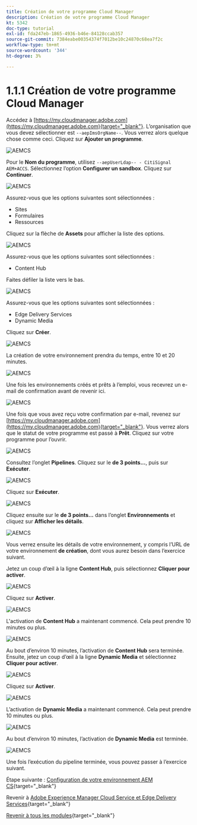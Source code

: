 ```yaml
---
title: Création de votre programme Cloud Manager
description: Création de votre programme Cloud Manager
kt: 5342
doc-type: tutorial
exl-id: fda247eb-1865-4936-b46e-84128ccab357
source-git-commit: 7384eabe00354374f7012be10c24870c68ea7f2c
workflow-type: tm+mt
source-wordcount: '344'
ht-degree: 3%

---
```


# 1.1.1 Création de votre programme Cloud Manager

Accédez à [https://my.cloudmanager.adobe.com](https://my.cloudmanager.adobe.com){target="_blank"}. L’organisation que vous devez sélectionner est `--aepImsOrgName--`. Vous verrez alors quelque chose comme ceci. Cliquez sur **Ajouter un programme**.

![ AEMCS ](./images/aemcs1.png)

Pour le **Nom du programme**, utilisez `--aepUserLdap-- - CitiSignal AEM+ACCS`. Sélectionnez l’option **Configurer un sandbox**. Cliquez sur **Continuer**.

![ AEMCS ](./images/aemcs2.png)

Assurez-vous que les options suivantes sont sélectionnées :

- Sites
- Formulaires
- Ressources

Cliquez sur la flèche de **Assets** pour afficher la liste des options.

![ AEMCS ](./images/aemcs3.png)

Assurez-vous que les options suivantes sont sélectionnées :

- Content Hub

Faites défiler la liste vers le bas.

![ AEMCS ](./images/aemcs3a.png)

Assurez-vous que les options suivantes sont sélectionnées :

- Edge Delivery Services
- Dynamic Media

Cliquez sur **Créer**.

![ AEMCS ](./images/aemcs3b.png)

La création de votre environnement prendra du temps, entre 10 et 20 minutes.

![ AEMCS ](./images/aemcs4.png)

Une fois les environnements créés et prêts à l’emploi, vous recevrez un e-mail de confirmation avant de revenir ici.

![ AEMCS ](./images/aemcs5.png)

Une fois que vous avez reçu votre confirmation par e-mail, revenez sur [https://my.cloudmanager.adobe.com](https://my.cloudmanager.adobe.com){target="_blank"}. Vous verrez alors que le statut de votre programme est passé à **Prêt**. Cliquez sur votre programme pour l’ouvrir.

![ AEMCS ](./images/aemcs6.png)

Consultez l’onglet **Pipelines**. Cliquez sur le **de 3 points...**, puis sur **Exécuter**.

![ AEMCS ](./images/aemcs7.png)

Cliquez sur **Exécuter**.

![ AEMCS ](./images/aemcs8.png)

Cliquez ensuite sur le **de 3 points...** dans l’onglet **Environnements** et cliquez sur **Afficher les détails**.

![ AEMCS ](./images/aemcs9.png)

Vous verrez ensuite les détails de votre environnement, y compris l’URL de votre environnement **de création**, dont vous aurez besoin dans l’exercice suivant.

Jetez un coup d’œil à la ligne **Content Hub**, puis sélectionnez **Cliquer pour activer**.

![ AEMCS ](./images/aemcs10.png)

Cliquez sur **Activer**.

![ AEMCS ](./images/aemcsact1.png)

L&#39;activation de **Content Hub** a maintenant commencé. Cela peut prendre 10 minutes ou plus.

![ AEMCS ](./images/aemcsact2.png)

Au bout d’environ 10 minutes, l’activation de **Content Hub** sera terminée.
Ensuite, jetez un coup d’œil à la ligne **Dynamic Media** et sélectionnez **Cliquer pour activer**.

![ AEMCS ](./images/aemcsact3.png)

Cliquez sur **Activer**.

![ AEMCS ](./images/aemcsact4.png)

L’activation de **Dynamic Media** a maintenant commencé. Cela peut prendre 10 minutes ou plus.

![ AEMCS ](./images/aemcsact5.png)

Au bout d’environ 10 minutes, l’activation de **Dynamic Media** est terminée.

![ AEMCS ](./images/aemcsact6.png)

Une fois l’exécution du pipeline terminée, vous pouvez passer à l’exercice suivant.

Étape suivante : [Configuration de votre environnement AEM CS](./ex2.md){target="_blank"}

Revenir à [Adobe Experience Manager Cloud Service et Edge Delivery Services](./aemcs.md){target="_blank"}

[Revenir à tous les modules](./../../../overview.md){target="_blank"}
